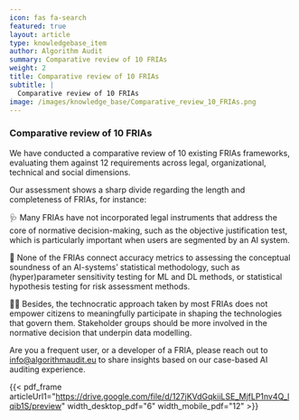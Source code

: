 ```yaml
---
icon: fas fa-search
featured: true
layout: article
type: knowledgebase_item
author: Algorithm Audit
summary: Comparative review of 10 FRIAs
weight: 2
title: Comparative review of 10 FRIAs
subtitle: |
  Comparative review of 10 FRIAs
image: /images/knowledge_base/Comparative_review_10_FRIAs.png
---
```


### Comparative review of 10 FRIAs

We have conducted a comparative review of 10 existing FRIAs frameworks, evaluating them against 12 requirements across legal, organizational, technical and social dimensions.

Our assessment shows a sharp divide regarding the length and completeness of FRIAs, for instance:

🩺 Many FRIAs have not incorporated legal instruments that address the core of normative decision-making, such as the objective justification test, which is particularly important when users are segmented by an AI system.

🔢 None of the FRIAs connect accuracy metrics to assessing the conceptual soundness of an AI-systems’ statistical methodology, such as (hyper)parameter sensitivity testing for ML and DL methods, or statistical hypothesis testing for risk assessment methods.

🫴🏽 Besides, the technocratic approach taken by most FRIAs does not empower citizens to meaningfully participate in shaping the technologies that govern them. Stakeholder groups should be more involved in the normative decision that underpin data modelling.

Are you a frequent user, or a developer of a FRIA, please reach out to [info@algorithmaudit.eu](mailto:info@algorithmaudit.eu) to share insights based on our case-based AI auditing experience.

{{< pdf_frame articleUrl1="https://drive.google.com/file/d/127jKVdGqkiiLSE_MjfLP1nv4Q_lqib1S/preview" width_desktop_pdf="6" width_mobile_pdf="12" >}}
